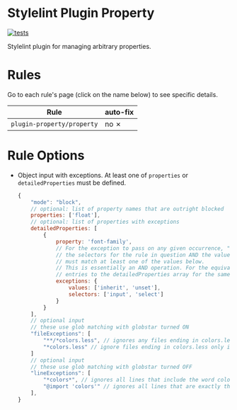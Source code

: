 # Stylelint Plugin Property

[![tests](https://github.com/electrovir/stylelint-plugin-property/actions/workflows/virmator-tests.yml/badge.svg?branch=main)](https://github.com/electrovir/stylelint-plugin-property/actions/workflows/virmator-tests.yml)

Stylelint plugin for managing arbitrary properties.

# Rules

Go to each rule's page (click on the name below) to see specific details.

| Rule                       | auto-fix   |
| -------------------------- | ---------- |
| `plugin-property/property` | no &cross; |

# Rule Options

-   Object input with exceptions. At least one of `properties` or `detailedProperties` must be defined.

    ```javascript
    {
        "mode": "block",
        // optional: list of property names that are outright blocked
        properties: ['float'],
        // optional: list of properties with exceptions
        detailedProperties: [
            {
                property: 'font-family',
                // For the exception to pass on any given occurrence, "selectors" must match one of
                // the selectors for the rule in question AND the value assigned to the property
                // must match at least one of the values below.
                // This is essentially an AND operation. For the equivalent OR operation, add more
                // entries to the detailedProperties array for the same property name.
                exceptions: {
                    values: ['inherit', 'unset'],
                    selectors: ['input', 'select']
                }
            }
        ],
        // optional input
        // these use glob matching with globstar turned ON
        "fileExceptions": [
            "**/*colors.less", // ignores any files ending in colors.less in any directory
            "*colors.less" // ignore files ending in colors.less only in the current directory
        ]
        // optional input
        // these use glob matching with globstar turned OFF
        "lineExceptions": [
            "*colors*", // ignores all lines that include the word colors
            "@import 'colors'" // ignores all lines that are exactly this string (don't include semicolons)
        ],
    }
    ```
